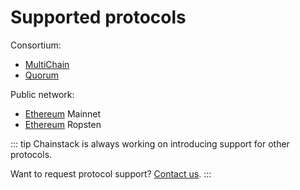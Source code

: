 # Supported protocols

Consortium:

* [MultiChain](/blockchains/multichain)
* [Quorum](/blockchains/quorum)

Public network:

* [Ethereum](/blockchains/ethereum) Mainnet
* [Ethereum](/blockchains/ethereum) Ropsten

::: tip
Chainstack is always working on introducing support for other protocols.

Want to request protocol support? [Contact us](https://chainstack.com/contact/).
:::